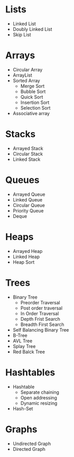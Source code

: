 # Lists
  * Linked List
  * Doubly Linked List
  * Skip List
  
# Arrays
  * Circular Array
  * ArrayList
  * Sorted Array
      * Merge Sort 
      * Bubble Sort
      * Quick Sort
      * Insertion Sort
      * Selection Sort
  * Associative array
  
# Stacks
  * Arrayed Stack
  * Circular Stack
  * Linked Stack
  
# Queues
  * Arrayed Queue
  * Linked Queue
  * Circular Queue
  * Priority Queue
  * Deque
  
# Heaps
  * Arrayed Heap
  * Linked Heap
  * Heap Sort
  
# Trees 
  * Binary Tree
     * Preorder Traversal
     * Post order traversal
     * In Order Traversal
     * Depth Frist Search
     * Breadth First Search
  * Self Balancing Binary Tree
  * B-Tree
  * AVL Tree
  * Splay Tree
  * Red Balck Tree
  
# Hashtables
  * Hashtable
     * Separate chaining
     * Open addressing
     * Dynamic resizing
  * Hash-Set
  
# Graphs
  * Undirected Graph
  * Directed Graph

